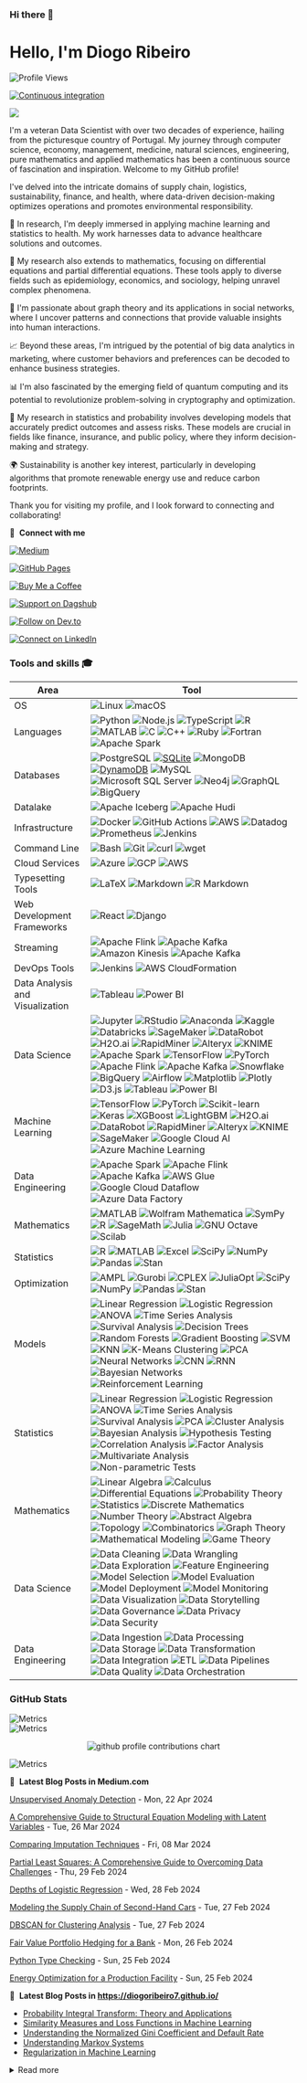 ### Hi there 👋

# Hello, I'm Diogo Ribeiro
![Profile Views](https://komarev.com/ghpvc/?username=DiogoRibeiro7&color=red&style=plastic)

[![Continuous integration](https://github.com/DiogoRibeiro7/diogoribeiro7/actions/workflows/main.yml/badge.svg)](https://github.com/DiogoRibeiro7/diogoribeiro7/actions/workflows/main.yml)

<!-- [![GitHub Streak](https://streak-stats.demolab.com?user=DiogoRibeiro7&theme=highcontrast&hide_border=true)](https://git.io/streak-stats) -->

<picture>
    <source media="(prefers-color-scheme: dark)" srcset="https://streak-stats.demolab.com?user=DiogoRibeiro7&theme=dark" />
    <img src="https://streak-stats.demolab.com?user=DenverCoder1&theme=default" />
</picture>

I'm a veteran Data Scientist with over two decades of experience, hailing from the picturesque country of Portugal. My journey through computer science, economy, management, medicine, natural sciences, engineering, pure mathematics and applied mathematics has been a continuous source of fascination and inspiration. Welcome to my GitHub profile!

I've delved into the intricate domains of supply chain, logistics, sustainability, finance, and health, where data-driven decision-making optimizes operations and promotes environmental responsibility.

🔭 In research, I'm deeply immersed in applying machine learning and statistics to health. My work harnesses data to advance healthcare solutions and outcomes.

🔭 My research also extends to mathematics, focusing on differential equations and partial differential equations. These tools apply to diverse fields such as epidemiology, economics, and sociology, helping unravel complex phenomena.

🔭 I'm passionate about graph theory and its applications in social networks, where I uncover patterns and connections that provide valuable insights into human interactions.

📈 Beyond these areas, I'm intrigued by the potential of big data analytics in marketing, where customer behaviors and preferences can be decoded to enhance business strategies.

📊 I'm also fascinated by the emerging field of quantum computing and its potential to revolutionize problem-solving in cryptography and optimization.

📐 My research in statistics and probability involves developing models that accurately predict outcomes and assess risks. These models are crucial in fields like finance, insurance, and public policy, where they inform decision-making and strategy.

🌍 Sustainability is another key interest, particularly in developing algorithms that promote renewable energy use and reduce carbon footprints.

Thank you for visiting my profile, and I look forward to connecting and collaborating!

🔗 &nbsp;**Connect with me**

[![Medium](https://img.shields.io/badge/Medium-Follow%20Me-2bbc8a?logo=medium)](https://medium.com/@neverforget-1975)

[![GitHub Pages](https://img.shields.io/badge/GitHub%20Pages-Deployed-007BFF?logo=github)](https://diogoribeiro7.github.io)

[![Buy Me a Coffee](https://img.shields.io/badge/Buy%20Me%20a%20Coffee-Support%20Me-FFDD00)](https://buymeacoffee.com/diogoribeiro7)

[![Support on Dagshub](https://img.shields.io/badge/Support%20on-Dagshub-9cf)](https://dagshub.com/DiogoRibeiro7)

[![Follow on Dev.to](https://img.shields.io/badge/Follow%20on-Dev.to-blue)](https://dev.to/diogoribeiro7)

[![Connect on LinkedIn](https://img.shields.io/badge/Connect%20on-LinkedIn-blue)](https://www.linkedin.com/in/diogo-ribeiro-9094604a/)


### Tools and skills 🎓
| Area           | Tool            |
|---             | ---             |
|OS              | ![Linux](https://img.shields.io/badge/OS-Linux-FFDD00?logo=linux&logoColor=white) ![macOS](https://img.shields.io/badge/OS-macOS-FFDD00?logo=apple&logoColor=white) |
| Languages      | ![Python](https://img.shields.io/badge/Code-Python-007BFF?logo=python&logoColor=white) ![Node.js](https://img.shields.io/badge/Code-Node.js-007BFF?logo=node.js&logoColor=white)  ![TypeScript](https://img.shields.io/badge/Code-TypeScript-007BFF?logo=typescript&logoColor=white) ![R](https://img.shields.io/badge/Code-R-276DC3?logo=r&logoColor=white) ![MATLAB](https://img.shields.io/badge/Code-MATLAB-0076A8?logo=mathworks&logoColor=white) ![C](https://img.shields.io/badge/Code-C-A8B9CC?logo=c&logoColor=white) ![C++](https://img.shields.io/badge/Code-C++-00599C?logo=c%2B%2B&logoColor=white) ![Ruby](https://img.shields.io/badge/Code-Ruby-CC342D?logo=ruby&logoColor=white) ![Fortran](https://img.shields.io/badge/Code-Fortran-734F96?logo=fortran&logoColor=white) ![Apache Spark](https://img.shields.io/badge/Tools-Apache%20Spark-E25A1C?logo=apachespark&logoColor=white)|
| Databases      | ![PostgreSQL](https://img.shields.io/badge/DB-PostgreSQL-2bbc8a?logo=postgresql&logoColor=white) [![SQLite](https://img.shields.io/badge/DB-SQLite-2bbc8a?logo=sqlite&logoColor=white)](https://www.sqlite.org/index.html) ![MongoDB](https://img.shields.io/badge/DB-MongoDB-2bbc8a?logo=mongodb&logoColor=white) [![DynamoDB](https://img.shields.io/badge/DB-DynamoDB-2bbc8a?logo=amazon-dynamodb&logoColor=white)](https://aws.amazon.com/dynamodb/) ![MySQL](https://img.shields.io/badge/Database-MySQL-4479A1?logo=mysql&logoColor=white) ![Microsoft SQL Server](https://img.shields.io/badge/Database-Microsoft%20SQL%20Server-CC2927?logo=microsoft-sql-server&logoColor=white) ![Neo4j](https://img.shields.io/badge/Database-Neo4j-008CC1?logo=neo4j&logoColor=white) ![GraphQL](https://img.shields.io/badge/API-GraphQL-E10098?logo=graphql&logoColor=white) ![BigQuery](https://img.shields.io/badge/Tools-BigQuery-4285F4?logo=google-cloud&logoColor=white) |
| Datalake | ![Apache Iceberg](https://img.shields.io/badge/Data%20Lake-Apache%20Iceberg-009DDC?logo=apache-iceberg&logoColor=white) ![Apache Hudi](https://img.shields.io/badge/Data%20Lake-Apache%20Hudi-FF4A4A?logo=apache-hudi&logoColor=white)|
| Infrastructure | ![Docker](https://img.shields.io/badge/Containers-Docker-FFDD00?logo=docker&logoColor=white) ![GitHub Actions](https://img.shields.io/badge/CICD-GitHub_Actions-FFDD00?logo=github-actions&logoColor=white) ![AWS](https://img.shields.io/badge/Tools-AWS-FFDD00?logo=amazon-aws&logoColor=white) ![Datadog](https://img.shields.io/badge/Monitoring-Datadog-FFDD00?logo=datadog&logoColor=white) ![Prometheus](https://img.shields.io/badge/Monitoring-Prometheus-E6522C?logo=prometheus&logoColor=white) ![Jenkins](https://img.shields.io/badge/CI/CD-Jenkins-D24939?logo=jenkins&logoColor=white)|
| Command Line      | ![Bash](https://img.shields.io/badge/Code-Bash-007BFF?logo=gnu-bash&logoColor=white) ![Git](https://img.shields.io/badge/Code-Git-F05032?logo=git&logoColor=white) ![curl](https://img.shields.io/badge/Code-curl-073551?logo=curl&logoColor=white) ![wget](https://img.shields.io/badge/Code-wget-0A9D58?logo=gnu&logoColor=white)|
 Cloud Services | ![Azure](https://img.shields.io/badge/Cloud-Azure-0078D4?logo=microsoft-azure&logoColor=white) ![GCP](https://img.shields.io/badge/Cloud-GCP-4285F4?logo=google-cloud&logoColor=white) ![AWS](https://img.shields.io/badge/Cloud-AWS-232F3E?logo=amazon-aws&logoColor=white)|
| Typesetting Tools | ![LaTeX](https://img.shields.io/badge/Document%20Preparation-LaTeX-008080?logo=latex&logoColor=white) ![Markdown](https://img.shields.io/badge/Document%20Preparation-Markdown-000000?logo=markdown&logoColor=white) ![R Markdown](https://img.shields.io/badge/Document%20Preparation-R%20Markdown-276DC3?logo=r&logoColor=white)|
| Web Development Frameworks | ![React](https://img.shields.io/badge/Web%20Framework-React-61DAFB?logo=react&logoColor=white) ![Django](https://img.shields.io/badge/Web%20Framework-Django-092E20?logo=django&logoColor=white)| 
| Streaming | ![Apache Flink](https://img.shields.io/badge/Streaming-Apache%20Flink-E6526F?logo=apache-flink&logoColor=white) ![Apache Kafka](https://img.shields.io/badge/Streaming-Apache%20Kafka-231F20?logo=apache-kafka&logoColor=white) ![Amazon Kinesis](https://img.shields.io/badge/Streaming-Amazon%20Kinesis-FF9900?logo=amazon-aws&logoColor=white) ![Apache Kafka](https://img.shields.io/badge/Streaming-Apache%20Kafka-231F20?logo=apache-kafka&logoColor=white)|
| DevOps Tools | ![Jenkins](https://img.shields.io/badge/CI/CD-Jenkins-D24939?logo=jenkins&logoColor=white) ![AWS CloudFormation](https://img.shields.io/badge/IaC-CloudFormation-FF9900?logo=amazon-aws&logoColor=white)|
| Data Analysis and Visualization | ![Tableau](https://img.shields.io/badge/Data%20Visualization-Tableau-E97627?logo=tableau&logoColor=white) ![Power BI](https://img.shields.io/badge/Data%20Visualization-Power%20BI-F2C811?logo=power-bi&logoColor=white) |
| Data Science | ![Jupyter](https://img.shields.io/badge/Tools-Jupyter-F37626?logo=jupyter&logoColor=white) ![RStudio](https://img.shields.io/badge/Tools-RStudio-75AADB?logo=rstudio&logoColor=white) ![Anaconda](https://img.shields.io/badge/Tools-Anaconda-44A833?logo=anaconda&logoColor=white) ![Kaggle](https://img.shields.io/badge/Tools-Kaggle-20BEFF?logo=kaggle&logoColor=white) ![Databricks](https://img.shields.io/badge/Tools-Databricks-1384F2?logo=databricks&logoColor=white) ![SageMaker](https://img.shields.io/badge/Tools-SageMaker-346DCC?logo=amazon-aws&logoColor=white) ![DataRobot](https://img.shields.io/badge/Tools-DataRobot-1E1E1E?logo=datarobot&logoColor=white) ![H2O.ai](https://img.shields.io/badge/Tools-H2O.ai-1A1A1A?logo=h2oai&logoColor=white) ![RapidMiner](https://img.shields.io/badge/Tools-RapidMiner-00B0E8?logo=rapidminer&logoColor=white) ![Alteryx](https://img.shields.io/badge/Tools-Alteryx-1F3B4D?logo=alteryx&logoColor=white) ![KNIME](https://img.shields.io/badge/Tools-KNIME-F9A03C?logo=knime&logoColor=white) ![Apache Spark](https://img.shields.io/badge/Tools-Apache%20Spark-E25A1C?logo=apachespark&logoColor=white) ![TensorFlow](https://img.shields.io/badge/Tools-TensorFlow-FF6F00?logo=tensorflow&logoColor=white) ![PyTorch](https://img.shields.io/badge/Tools-PyTorch-EE4C2C?logo=pytorch&logoColor=white) ![Apache Flink](https://img.shields.io/badge/Tools-Apache%20Flink-E6526F?logo=apache-flink&logoColor=white) ![Apache Kafka](https://img.shields.io/badge/Tools-Apache%20Kafka-231F20?logo=apache-kafka&logoColor=white) ![Snowflake](https://img.shields.io/badge/Tools-Snowflake-29B5E8?logo=snowflake&logoColor=white) ![BigQuery](https://img.shields.io/badge/Tools-BigQuery-4285F4?logo=google-cloud&logoColor=white) ![Airflow](https://img.shields.io/badge/Tools-Airflow-017CEE?logo=apache-airflow&logoColor=white) ![Matplotlib](https://img.shields.io/badge/Tools-Matplotlib-3776AB?logo=python&logoColor=white) ![Plotly](https://img.shields.io/badge/Tools-Plotly-3F4F75?logo=plotly&logoColor=white) ![D3.js](https://img.shields.io/badge/Tools-D3.js-F9A03C?logo=d3.js&logoColor=white) ![Tableau](https://img.shields.io/badge/Tools-Tableau-E97627?logo=tableau&logoColor=white) ![Power BI](https://img.shields.io/badge/Tools-Power%20BI-F2C811?logo=power-bi&logoColor=white) |
| Machine Learning | ![TensorFlow](https://img.shields.io/badge/ML-TensorFlow-FF6F00?logo=tensorflow&logoColor=white) ![PyTorch](https://img.shields.io/badge/ML-PyTorch-EE4C2C?logo=pytorch&logoColor=white) ![Scikit-learn](https://img.shields.io/badge/ML-Scikit--learn-F7931E?logo=scikit-learn&logoColor=white) ![Keras](https://img.shields.io/badge/ML-Keras-D00000?logo=keras&logoColor=white) ![XGBoost](https://img.shields.io/badge/ML-XGBoost-FF6600?logo=xgboost&logoColor=white) ![LightGBM](https://img.shields.io/badge/ML-LightGBM-02569B?logo=lightgbm&logoColor=white) ![H2O.ai](https://img.shields.io/badge/ML-H2O.ai-1A1A1A?logo=h2oai&logoColor=white) ![DataRobot](https://img.shields.io/badge/ML-DataRobot-1E1E1E?logo=datarobot&logoColor=white) ![RapidMiner](https://img.shields.io/badge/ML-RapidMiner-00B0E8?logo=rapidminer&logoColor=white) ![Alteryx](https://img.shields.io/badge/ML-Alteryx-1F3B4D?logo=alteryx&logoColor=white) ![KNIME](https://img.shields.io/badge/ML-KNIME-F9A03C?logo=knime&logoColor=white) ![SageMaker](https://img.shields.io/badge/ML-SageMaker-232F3E?logo=amazon-aws&logoColor=white) ![Google Cloud AI](https://img.shields.io/badge/ML-Google%20Cloud%20AI-4285F4?logo=google-cloud&logoColor=white) ![Azure Machine Learning](https://img.shields.io/badge/ML-Azure%20Machine%20Learning-0078D4?logo=microsoft-azure&logoColor=white) |
| Data Engineering | ![Apache Spark](https://img.shields.io/badge/Data%20Engineering-Apache%20Spark-E25A1C?logo=apachespark&logoColor=white) ![Apache Flink](https://img.shields.io/badge/Data%20Engineering-Apache%20Flink-E6526F?logo=apache-flink&logoColor=white) ![Apache Kafka](https://img.shields.io/badge/Data%20Engineering-Apache%20Kafka-231F20?logo=apache-kafka&logoColor=white) ![AWS Glue](https://img.shields.io/badge/Data%20Engineering-AWS%20Glue-FF9900?logo=amazon-aws&logoColor=white) ![Google Cloud Dataflow](https://img.shields.io/badge/Data%20Engineering-Google%20Cloud%20Dataflow-4285F4?logo=google-cloud&logoColor=white) ![Azure Data Factory](https://img.shields.io/badge/Data%20Engineering-Azure%20Data%20Factory-0078D4?logo=microsoft-azure&logoColor=white) |
| Mathematics | ![MATLAB](https://img.shields.io/badge/Mathematics-MATLAB-0076A8?logo=mathworks&logoColor=white) ![Wolfram Mathematica](https://img.shields.io/badge/Mathematics-Wolfram%20Mathematica-DD1100?logo=wolfram-mathematica&logoColor=white) ![SymPy](https://img.shields.io/badge/Mathematics-SymPy-3B5526?logo=sympy&logoColor=white) ![R](https://img.shields.io/badge/Mathematics-R-276DC3?logo=r&logoColor=white) ![SageMath](https://img.shields.io/badge/Mathematics-SageMath-5A2CA0?logo=sagemath&logoColor=white) ![Julia](https://img.shields.io/badge/Mathematics-Julia-9558B2?logo=julia&logoColor=white) ![GNU Octave](https://img.shields.io/badge/Mathematics-GNU%20Octave-0790C0?logo=gnu-octave&logoColor=white) ![Scilab](https://img.shields.io/badge/Mathematics-Scilab-CA2236?logo=scilab&logoColor=white)|
| Statistics | ![R](https://img.shields.io/badge/Statistics-R-276DC3?logo=r&logoColor=white) ![MATLAB](https://img.shields.io/badge/Statistics-MATLAB-0076A8?logo=mathworks&logoColor=white) ![Excel](https://img.shields.io/badge/Statistics-Excel-217346?logo=microsoft-excel&logoColor=white) ![SciPy](https://img.shields.io/badge/Statistics-SciPy-8CAAE6?logo=scipy&logoColor=white) ![NumPy](https://img.shields.io/badge/Statistics-NumPy-013243?logo=numpy&logoColor=white) ![Pandas](https://img.shields.io/badge/Statistics-Pandas-150458?logo=pandas&logoColor=white) ![Stan](https://img.shields.io/badge/Statistics-Stan-005579?logo=stan&logoColor=white) |
| Optimization | ![AMPL](https://img.shields.io/badge/Optimization-AMPL-FF6600?logo=ampl&logoColor=white) ![Gurobi](https://img.shields.io/badge/Optimization-Gurobi-56B745?logo=gurobi&logoColor=white) ![CPLEX](https://img.shields.io/badge/Optimization-CPLEX-000000?logo=ibm&logoColor=white) ![JuliaOpt](https://img.shields.io/badge/Optimization-JuliaOpt-9558B2?logo=julia&logoColor=white) ![SciPy](https://img.shields.io/badge/Optimization-SciPy-8CAAE6?logo=scipy&logoColor=white) ![NumPy](https://img.shields.io/badge/Optimization-NumPy-013243?logo=numpy&logoColor=white) ![Pandas](https://img.shields.io/badge/Optimization-Pandas-150458?logo=pandas&logoColor=white) ![Stan](https://img.shields.io/badge/Optimization-Stan-005579?logo=stan&logoColor=white) |
| Models | ![Linear Regression](https://img.shields.io/badge/Model-Linear%20Regression-4CAF50?logo=linear-regression&logoColor=white) ![Logistic Regression](https://img.shields.io/badge/Model-Logistic%20Regression-2196F3?logo=logistic-regression&logoColor=white) ![ANOVA](https://img.shields.io/badge/Model-ANOVA-FF9800?logo=anova&logoColor=white) ![Time Series Analysis](https://img.shields.io/badge/Model-Time%20Series%20Analysis-9C27B0?logo=time-series&logoColor=white) ![Survival Analysis](https://img.shields.io/badge/Model-Survival%20Analysis-795548?logo=survival-analysis&logoColor=white) ![Decision Trees](https://img.shields.io/badge/Model-Decision%20Trees-8BC34A?logo=decision-trees&logoColor=white) ![Random Forests](https://img.shields.io/badge/Model-Random%20Forests-009688?logo=random-forest&logoColor=white) ![Gradient Boosting](https://img.shields.io/badge/Model-Gradient%20Boosting-FF5722?logo=gradient-boosting&logoColor=white) ![SVM](https://img.shields.io/badge/Model-SVM-3F51B5?logo=svm&logoColor=white) ![KNN](https://img.shields.io/badge/Model-KNN-FFEB3B?logo=knn&logoColor=black) ![K-Means Clustering](https://img.shields.io/badge/Model-K--Means%20Clustering-FFC107?logo=k-means&logoColor=black) ![PCA](https://img.shields.io/badge/Model-PCA-673AB7?logo=pca&logoColor=white) ![Neural Networks](https://img.shields.io/badge/Model-Neural%20Networks-FF4081?logo=neural-networks&logoColor=white) ![CNN](https://img.shields.io/badge/Model-CNN-E91E63?logo=cnn&logoColor=white) ![RNN](https://img.shields.io/badge/Model-RNN-673AB7?logo=rnn&logoColor=white) ![Bayesian Networks](https://img.shields.io/badge/Model-Bayesian%20Networks-00BCD4?logo=bayesian-networks&logoColor=white) ![Reinforcement Learning](https://img.shields.io/badge/Model-Reinforcement%20Learning-FF9800?logo=reinforcement-learning&logoColor=white) |
| Statistics | ![Linear Regression](https://img.shields.io/badge/Model-Linear%20Regression-4CAF50?logo=linear-regression&logoColor=white) ![Logistic Regression](https://img.shields.io/badge/Model-Logistic%20Regression-2196F3?logo=logistic-regression&logoColor=white) ![ANOVA](https://img.shields.io/badge/Model-ANOVA-FF9800?logo=anova&logoColor=white) ![Time Series Analysis](https://img.shields.io/badge/Model-Time%20Series%20Analysis-9C27B0?logo=time-series&logoColor=white) ![Survival Analysis](https://img.shields.io/badge/Model-Survival%20Analysis-795548?logo=survival-analysis&logoColor=white) ![PCA](https://img.shields.io/badge/Model-PCA-673AB7?logo=pca&logoColor=white) ![Cluster Analysis](https://img.shields.io/badge/Model-Cluster%20Analysis-FFC107?logo=cluster-analysis&logoColor=black) ![Bayesian Analysis](https://img.shields.io/badge/Model-Bayesian%20Analysis-00BCD4?logo=bayesian-analysis&logoColor=white) ![Hypothesis Testing](https://img.shields.io/badge/Model-Hypothesis%20Testing-E91E63?logo=hypothesis-testing&logoColor=white) ![Correlation Analysis](https://img.shields.io/badge/Model-Correlation%20Analysis-3F51B5?logo=correlation-analysis&logoColor=white) ![Factor Analysis](https://img.shields.io/badge/Model-Factor%20Analysis-FF5722?logo=factor-analysis&logoColor=white) ![Multivariate Analysis](https://img.shields.io/badge/Model-Multivariate%20Analysis-9C27B0?logo=multivariate-analysis&logoColor=white) ![Non-parametric Tests](https://img.shields.io/badge/Model-Non--parametric%20Tests-795548?logo=non-parametric-tests&logoColor=white) |
| Mathematics | ![Linear Algebra](https://img.shields.io/badge/Mathematics-Linear%20Algebra-4CAF50?logo=linear-algebra&logoColor=white) ![Calculus](https://img.shields.io/badge/Mathematics-Calculus-2196F3?logo=calculus&logoColor=white) ![Differential Equations](https://img.shields.io/badge/Mathematics-Differential%20Equations-FF9800?logo=differential-equations&logoColor=white) ![Probability Theory](https://img.shields.io/badge/Mathematics-Probability%20Theory-9C27B0?logo=probability-theory&logoColor=white) ![Statistics](https://img.shields.io/badge/Mathematics-Statistics-795548?logo=statistics&logoColor=white) ![Discrete Mathematics](https://img.shields.io/badge/Mathematics-Discrete%20Mathematics-673AB7?logo=discrete-mathematics&logoColor=white) ![Number Theory](https://img.shields.io/badge/Mathematics-Number%20Theory-FF5722?logo=number-theory&logoColor=white) ![Abstract Algebra](https://img.shields.io/badge/Mathematics-Abstract%20Algebra-3F51B5?logo=abstract-algebra&logoColor=white) ![Topology](https://img.shields.io/badge/Mathematics-Topology-FFC107?logo=topology&logoColor=black) ![Combinatorics](https://img.shields.io/badge/Mathematics-Combinatorics-009688?logo=combinatorics&logoColor=white) ![Graph Theory](https://img.shields.io/badge/Mathematics-Graph%20Theory-8BC34A?logo=graph-theory&logoColor=white) ![Mathematical Modeling](https://img.shields.io/badge/Mathematics-Mathematical%20Modeling-00BCD4?logo=mathematical-modeling&logoColor=white) ![Game Theory](https://img.shields.io/badge/Mathematics-Game%20Theory-E91E63?logo=game-theory&logoColor=white) |
| Data Science | ![Data Cleaning](https://img.shields.io/badge/Data%20Science-Data%20Cleaning-4CAF50?logo=data-cleaning&logoColor=white) ![Data Wrangling](https://img.shields.io/badge/Data%20Science-Data%20Wrangling-2196F3?logo=data-wrangling&logoColor=white) ![Data Exploration](https://img.shields.io/badge/Data%20Science-Data%20Exploration-FF9800?logo=data-exploration&logoColor=white) ![Feature Engineering](https://img.shields.io/badge/Data%20Science-Feature%20Engineering-9C27B0?logo=feature-engineering&logoColor=white) ![Model Selection](https://img.shields.io/badge/Data%20Science-Model%20Selection-795548?logo=model-selection&logoColor=white) ![Model Evaluation](https://img.shields.io/badge/Data%20Science-Model%20Evaluation-673AB7?logo=model-evaluation&logoColor=white) ![Model Deployment](https://img.shields.io/badge/Data%20Science-Model%20Deployment-FF5722?logo=model-deployment&logoColor=white) ![Model Monitoring](https://img.shields.io/badge/Data%20Science-Model%20Monitoring-3F51B5?logo=model-monitoring&logoColor=white) ![Data Visualization](https://img.shields.io/badge/Data%20Science-Data%20Visualization-FFC107?logo=data-visualization&logoColor=black) ![Data Storytelling](https://img.shields.io/badge/Data%20Science-Data%20Storytelling-009688?logo=data-storytelling&logoColor=white) ![Data Governance](https://img.shields.io/badge/Data%20Science-Data%20Governance-8BC34A?logo=data-governance&logoColor=white) ![Data Privacy](https://img.shields.io/badge/Data%20Science-Data%20Privacy-00BCD4?logo=data-privacy&logoColor=white) ![Data Security](https://img.shields.io/badge/Data%20Science-Data%20Security-E91E63?logo=data-security&logoColor=white) |
| Data Engineering | ![Data Ingestion](https://img.shields.io/badge/Data%20Engineering-Data%20Ingestion-4CAF50?logo=data-ingestion&logoColor=white) ![Data Processing](https://img.shields.io/badge/Data%20Engineering-Data%20Processing-2196F3?logo=data-processing&logoColor=white) ![Data Storage](https://img.shields.io/badge/Data%20Engineering-Data%20Storage-FF9800?logo=data-storage&logoColor=white) ![Data Transformation](https://img.shields.io/badge/Data%20Engineering-Data%20Transformation-9C27B0?logo=data-transformation&logoColor=white) ![Data Integration](https://img.shields.io/badge/Data%20Engineering-Data%20Integration-8BC34A?logo=data-integration&logoColor=white) ![ETL](https://img.shields.io/badge/Data%20Engineering-ETL-3F51B5?logo=etl&logoColor=white) ![Data Pipelines](https://img.shields.io/badge/Data%20Engineering-Data%20Pipelines-FF5722?logo=data-pipelines&logoColor=white) ![Data Quality](https://img.shields.io/badge/Data%20Engineering-Data%20Quality-795548?logo=data-quality&logoColor=white) ![Data Orchestration](https://img.shields.io/badge/Data%20Engineering-Data%20Orchestration-FFC107?logo=data-orchestration&logoColor=black) |


### GitHub Stats

<div>
    <img src="/github-metrics.svg" alt="Metrics" />
</div>
<div>
    <img src="/metrics.plugin.gists.svg" alt="Metrics" />
</div>
<p align="center" >
	<picture>
	  <source media="(prefers-color-scheme: dark)"  srcset="https://raw.githubusercontent.com/DiogoRibeiro7/diogoribeiro7/main/profile-3d-contrib/night.svg" />
	  <source media="(prefers-color-scheme: light)" srcset="https://raw.githubusercontent.com/DiogoRibeiro7/diogoribeiro7/main/profile-3d-contrib/day.svg" />
	  <img alt="github profile contributions chart"    src="https://raw.githubusercontent.com/DiogoRibeiro7/diogoribeiro7/main/profile-3d-contrib/night.svg" />
	</picture>
</p>


<div>
    <img src="/metrics.plugin.posts.full.svg" alt="Metrics" />
</div>


📕 &nbsp;**Latest Blog Posts in Medium.com**
<!-- blog starts -->
[Unsupervised Anomaly Detection](https://neverforget-1975.medium.com/unsupervised-anomaly-detection-ea5ee712bfc2) - Mon, 22 Apr 2024

[A Comprehensive Guide to Structural Equation Modeling with Latent Variables](https://neverforget-1975.medium.com/a-comprehensive-guide-to-structural-equation-modeling-with-latent-variables-82d3e1c6de34) - Tue, 26 Mar 2024

[Comparing Imputation Techniques](https://neverforget-1975.medium.com/comparing-imputation-techniques-caaad12f79f0) - Fri, 08 Mar 2024

[Partial Least Squares: A Comprehensive Guide to Overcoming Data Challenges](https://neverforget-1975.medium.com/partial-least-squares-a-comprehensive-guide-to-overcoming-data-challenges-f0f712cca99d) - Thu, 29 Feb 2024

[Depths of Logistic Regression](https://neverforget-1975.medium.com/depths-of-logistic-regression-61ba3720f709) - Wed, 28 Feb 2024

[Modeling the Supply Chain of Second-Hand Cars](https://neverforget-1975.medium.com/modeling-the-supply-chain-of-second-hand-cars-9122246cfb4b) - Tue, 27 Feb 2024

[DBSCAN for Clustering Analysis](https://neverforget-1975.medium.com/dbscan-for-clustering-analysis-9acc160ca1ca) - Tue, 27 Feb 2024

[Fair Value Portfolio Hedging for a Bank](https://medium.com/operations-research-gig/fair-value-portfolio-hedging-for-a-bank-d3f505b5fac6) - Mon, 26 Feb 2024

[Python Type Checking](https://neverforget-1975.medium.com/python-type-checking-76dbe2142cdb) - Sun, 25 Feb 2024

[Energy Optimization for a Production Facility](https://neverforget-1975.medium.com/energy-optimization-for-a-production-facility-653f510f7e53) - Sun, 25 Feb 2024
<!-- blog ends -->
📕 &nbsp;**Latest Blog Posts in https://diogoribeiro7.github.io/**
<!-- BLOG-POST-LIST:START -->
- [Probability Integral Transform: Theory and Applications](https://diogoribeiro7.github.io/mathematics/statistics/data%20science/machine%20learning/Probability_integral_transform/)
- [Similarity Measures and Loss Functions in Machine Learning](https://diogoribeiro7.github.io/mathematics/statistics/data%20science/machine%20learning/Bhattacharyya_Distance/)
- [Understanding the Normalized Gini Coefficient and Default Rate](https://diogoribeiro7.github.io/mathematics/statistics/data%20science/machine%20learning/gini_coefficiente/)
- [Understanding Markov Systems](https://diogoribeiro7.github.io/mathematics/statistics/data%20science/machine%20learning/Markov_Chain/)
- [Regularization in Machine Learning](https://diogoribeiro7.github.io/mathematics/statistics/data%20science/machine%20learning/regularization_machine_learning/)
<!-- BLOG-POST-LIST:END -->


<details>
<summary>Read more</summary>
     
This page you are reading is a profile readme. Around July 2020, GitHub made this a public feature.

To make one, create a repo named after your username (matching case exactly) and create a `README.md` file in it. Then go to your GitHub profile and you'll see your README appear there ✨.

- [DiogoRibeiro7/diogoribeiro7](https://github.com/DiogoRibeiro7/diogoribeiro7/) repo where this README lives
- GitHub topic: [profile-readme](https://github.com/topics/profile-readme)
- Tutorial: [How To Create A GitHub Profile README](https://www.aboutmonica.com/blog/how-to-create-a-github-profile-readme)

</details>
